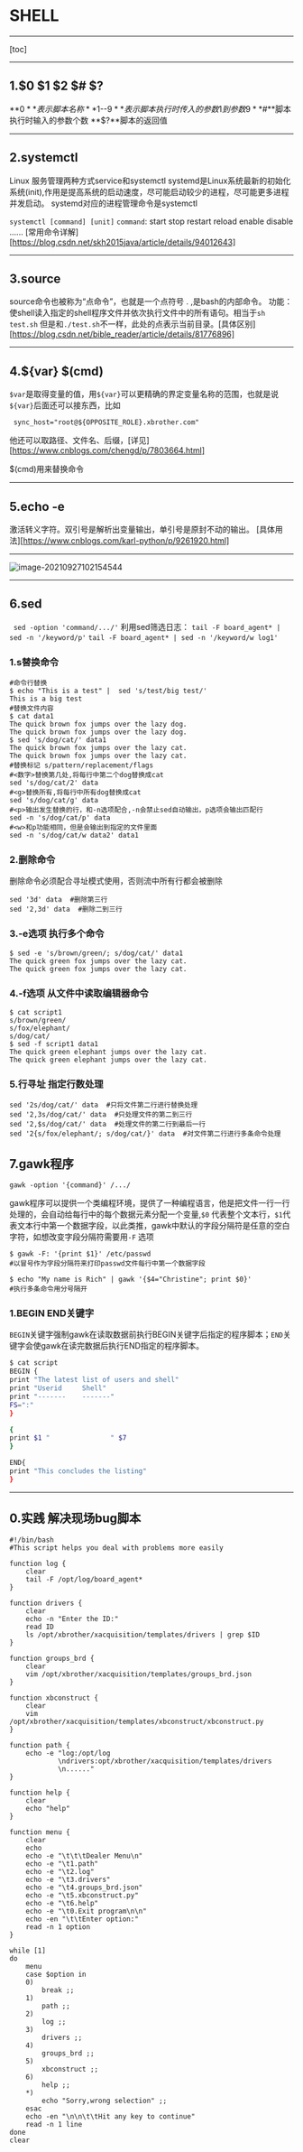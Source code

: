# SHELL

-----

[toc]

-----

## 1.$0 $1 $2 $# $?

**$0**表示脚本名称
**$1--$9**表示脚本执行时传入的参数1到参数9
**$#**脚本执行时输入的参数个数
**$?**脚本的返回值

-----

## 2.systemctl

Linux 服务管理两种方式service和systemctl
systemd是Linux系统最新的初始化系统(init),作用是提高系统的启动速度，尽可能启动较少的进程，尽可能更多进程并发启动。
systemd对应的进程管理命令是systemctl

`systemctl [command] [unit]`
`command`: start 	stop	restart	reload	enable	disable ......  [常用命令详解][https://blog.csdn.net/skh2015java/article/details/94012643]

-----

## 3.source

source命令也被称为“点命令”，也就是一个点符号 . ,是bash的内部命令。
功能：使shell读入指定的shell程序文件并依次执行文件中的所有语句。相当于`sh test.sh` 
但是和`./test.sh`不一样，此处的点表示当前目录。[具体区别][https://blog.csdn.net/bible_reader/article/details/81776896]

------

## 4.${var}    $(cmd)

`$var`是取得变量的值，用`${var}`可以更精确的界定变量名称的范围，也就是说`${var}`后面还可以接东西，比如

```shell
 sync_host="root@${OPPOSITE_ROLE}.xbrother.com"
```

  他还可以取路径、文件名、后缀，[详见][https://www.cnblogs.com/chengd/p/7803664.html]

$(cmd)用来替换命令

-----

## 5.echo -e 

激活转义字符。双引号是解析出变量输出，单引号是原封不动的输出。
[具体用法][https://www.cnblogs.com/karl-python/p/9261920.html]

----

![image-20210927102154544](C:\Users\xb\AppData\Roaming\Typora\typora-user-images\image-20210927102154544.png)

---------------

##  6.sed

` sed -option 'command/.../'`
利用sed筛选日志：
`tail -F board_agent* | sed -n '/keyword/p'`
`tail -F board_agent* | sed -n '/keyword/w log1'`  

### 1.s替换命令

```shell
#命令行替换
$ echo "This is a test" |  sed 's/test/big test/'
This is a big test
#替换文件内容
$ cat data1
The quick brown fox jumps over the lazy dog.
The quick brown fox jumps over the lazy dog.
$ sed 's/dog/cat/' data1
The quick brown fox jumps over the lazy cat.
The quick brown fox jumps over the lazy cat.
#替换标记 s/pattern/replacement/flags
#<数字>替换第几处,将每行中第二个dog替换成cat
sed 's/dog/cat/2' data 
#<g>替换所有,将每行中所有dog替换成cat
sed 's/dog/cat/g' data
#<p>输出发生替换的行，和-n选项配合,-n会禁止sed自动输出，p选项会输出匹配行
sed -n 's/dog/cat/p' data
#<w>和p功能相同，但是会输出到指定的文件里面
sed -n 's/dog/cat/w data2' data1
```

### 2.删除命令

删除命令必须配合寻址模式使用，否则流中所有行都会被删除

```shell
sed '3d' data  #删除第三行
sed '2,3d' data  #删除二到三行
```



### 3.-e选项  执行多个命令

```shell
$ sed -e 's/brown/green/; s/dog/cat/' data1
The quick green fox jumps over the lazy cat.
The quick green fox jumps over the lazy cat.
```

### 4.-f选项  从文件中读取编辑器命令

```shell
$ cat script1
s/brown/green/
s/fox/elephant/
s/dog/cat/
$ sed -f script1 data1
The quick green elephant jumps over the lazy cat.
The quick green elephant jumps over the lazy cat.
```

### 5.行寻址 指定行数处理

```shell
sed '2s/dog/cat/' data  #只将文件第二行进行替换处理
sed '2,3s/dog/cat/' data  #只处理文件的第二到三行
sed '2,$s/dog/cat/' data  #处理文件的第二行到最后一行
sed '2{s/fox/elephant/; s/dog/cat/}' data  #对文件第二行进行多条命令处理
```





## 7.gawk程序

`gawk -option '{command}' /.../`

gawk程序可以提供一个类编程环境，提供了一种编程语言，他是把文件一行一行处理的，会自动给每行中的每个数据元素分配一个变量,`$0` 代表整个文本行，`$1`代表文本行中第一个数据字段，以此类推，gawk中默认的字段分隔符是任意的空白字符，如想改变字段分隔符需要用`-F` 选项

```shell
$ gawk -F: '{print $1}' /etc/passwd  
#以冒号作为字段分隔符来打印passwd文件每行中第一个数据字段
```

```shell
$ echo "My name is Rich" | gawk '{$4="Christine"; print $0}'
#执行多条命令用分号隔开
```

### 1.BEGIN END关键字

​     `BEGIN`关键字强制gawk在读取数据前执行BEGIN关键字后指定的程序脚本；`END`关键字会使gawk在读完数据后执行END指定的程序脚本。

```sh
$ cat script
BEGIN {
print "The latest list of users and shell"
print "Userid     Shell"
print "-------    -------"
FS=":"
}

{
print $1 "               " $7
}

END{
print "This concludes the listing"
}
```

-------------------

## 0.实践 解决现场bug脚本

```shell
#!/bin/bash
#This script helps you deal with problems more easily

function log {
	clear
	tail -F /opt/log/board_agent*
}

function drivers {
	clear
	echo -n "Enter the ID:"
	read ID
	ls /opt/xbrother/xacquisition/templates/drivers | grep $ID
}

function groups_brd {
	clear
	vim /opt/xbrother/xacquisition/templates/groups_brd.json
}

function xbconstruct {
	clear
	vim /opt/xbrother/xacquisition/templates/xbconstruct/xbconstruct.py
}

function path {
	echo -e "log:/opt/log
		    \ndrivers:opt/xbrother/xacquisition/templates/drivers
		    \n......"
}

function help {
 	clear
 	echo "help"
}

function menu {
	clear
	echo
	echo -e "\t\t\tDealer Menu\n"
	echo -e "\t1.path"
	echo -e "\t2.log"
	echo -e "\t3.drivers"
	echo -e "\t4.groups_brd.json"
	echo -e "\t5.xbconstruct.py"
	echo -e "\t6.help"
	echo -e "\t0.Exit program\n\n"
	echo -en "\t\tEnter option:"
	read -n 1 option
}

while [1]
do 
	menu
	case $option in 
	0)
		break ;;
	1)
		path ;;
	2)
		log ;;
	3)
		drivers ;;
	4)
		groups_brd ;;
	5)
		xbconstruct ;;
	6)
		help ;;
	*)
		echo "Sorry,wrong selection" ;;
	esac
	echo -en "\n\n\t\tHit any key to continue"
	read -n 1 line
done
clear
```













































